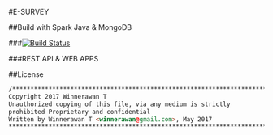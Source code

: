 #E-SURVEY

##Build with Spark Java & MongoDB

###[![Build Status](https://api.travis-ci.org/winnerawan/esurvey.svg?branch=master)](https://travis-ci.org/winnerawan/esurvey)

###REST API & WEB APPS

##License

```html
/****************************************************************************
Copyright 2017 Winnerawan T
Unauthorized copying of this file, via any medium is strictly
prohibited Proprietary and confidential
Written by Winnerawan T <winnerawan@gmail.com>, May 2017
****************************************************************************/
```

